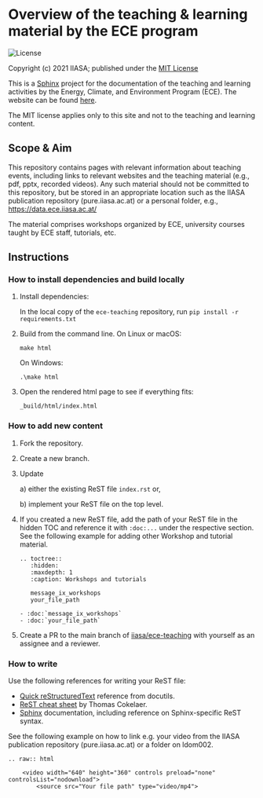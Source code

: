 # Overview of the teaching & learning material by the ECE program

![License](https://img.shields.io/github/license/iiasa/ece-teaching)

Copyright (c) 2021 IIASA; published under the [MIT License](LICENSE)

This is a [Sphinx](http://sphinx-doc.org/) project for the documentation of the
teaching and learning activities by the Energy, Climate, and Environment Program (ECE).
The website can be found [here](https://teaching.ece.iiasa.ac.at/).

The MIT license applies only to this site and not to the teaching and learning
content.

## Scope & Aim

This repository contains pages with relevant information about teaching events,
including links to relevant websites and the teaching material (e.g., pdf, pptx,
recorded videos). Any such material should not be committed to this repository,
but be stored in an appropriate location such as the IIASA publication
repository (pure.iiasa.ac.at) or a personal folder,
e.g., https://data.ece.iiasa.ac.at/<user>

The material comprises workshops organized by ECE, university courses taught
by ECE staff, tutorials, etc.

## Instructions

### How to install dependencies and build locally
1. Install dependencies:

      In the local copy of the `ece-teaching` repository, run `pip install -r requirements.txt`

2. Build from the command line. On Linux or macOS:

    `make html`

   On Windows:

    `.\make html`

 3. Open the rendered html page to see if everything fits:

    `_build/html/index.html`

### How to add new content

1. Fork the repository.

2. Create a new branch.

3. Update

	a) either the existing ReST file `index.rst` or,

	b) implement your ReST file on the top level.

4. If you created a new ReST file, add the path of your ReST file
	in the hidden TOC and reference it with `:doc:...`
	under the respective section. See the following example
	for adding other Workshop and tutorial material.

	```
	.. toctree::
	   :hidden:
	   :maxdepth: 1
	   :caption: Workshops and tutorials

	   message_ix_workshops
	   your_file_path

	- :doc:`message_ix_workshops`
	- :doc:`your_file_path`

	```

5. Create a PR to the main branch of
[iiasa/ece-teaching](https://github.com/iiasa/ece-teaching/) with yourself
as an assignee and a reviewer.

### How to write

Use the following references for writing your ReST file:

- [Quick reStructuredText](http://docutils.sourceforge.net/docs/user/rst/quickref.html)
reference from docutils.
- [ReST cheat sheet](https://thomas-cokelaer.info/tutorials/sphinx/rest_syntax.html)
by Thomas Cokelaer.
- [Sphinx](http://www.sphinx-doc.org/) documentation, including reference on
Sphinx-specific ReST syntax.

See the following example on how to link e.g. your video from the IIASA
publication repository (pure.iiasa.ac.at) or a folder on ldom002.

```
.. raw:: html

	<video width="640" height="360" controls preload="none" controlsList="nodownload">
		<source src="Your file path" type="video/mp4">
 ```
